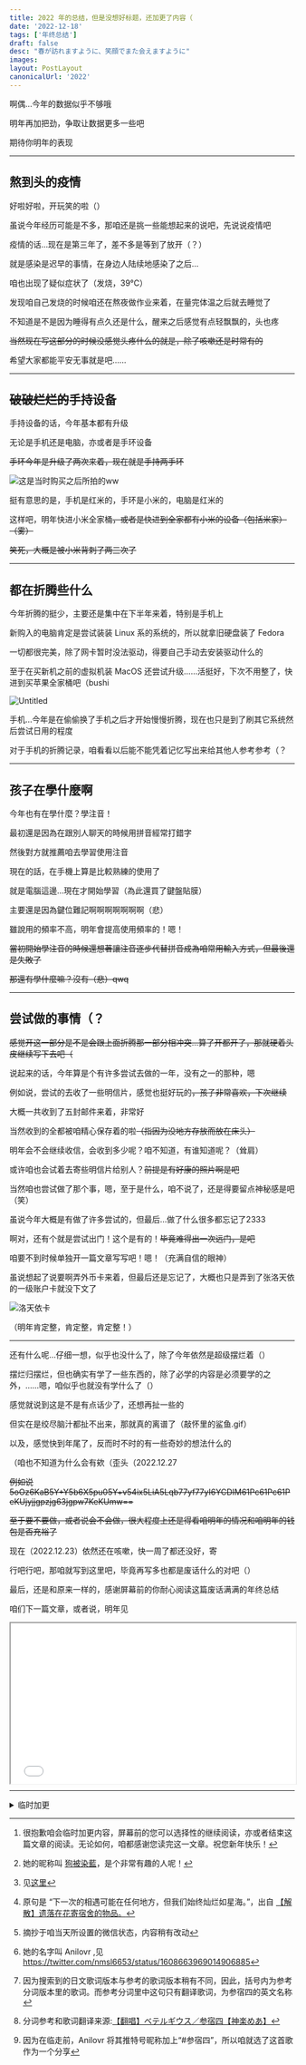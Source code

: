 ```yaml
---
title: 2022 年的总结，但是没想好标题，还加更了内容（
date: '2022-12-18'
tags: ['年终总结']
draft: false
desc: "春が訪れますように、笑顔でまた会えますように"
images: 
layout: PostLayout
canonicalUrl: '2022'
---
```


啊偶…今年的数据似乎不够哦

明年再加把劲，争取让数据更多一些吧

期待你明年的表现

---

## 熬到头的疫情

好啦好啦，开玩笑的啦（）

虽说今年经历可能是不多，那咱还是挑一些能想起来的说吧，先说说疫情吧

疫情的话…现在是第三年了，差不多是等到了放开（？）

就是感染是迟早的事情，在身边人陆续地感染了之后…

咱也出现了疑似症状了（发烧，39℃）

发现咱自己发烧的时候咱还在熬夜做作业来着，在量完体温之后就去睡觉了

不知道是不是因为睡得有点久还是什么，醒来之后感觉有点轻飘飘的，头也疼

~~当然现在写这部分的时候没感觉头疼什么的就是，除了咳嗽还是时常有的~~

希望大家都能平安无事就是吧......

---

## ~~破破烂烂的~~手持设备

手持设备的话，今年基本都有升级

无论是手机还是电脑，亦或者是手环设备

~~手环今年是升级了两次来着，现在就是手持两手环~~

![这是当时购买之后所拍的ww](/static/blog/2022/Untitled.png)

挺有意思的是，手机是红米的，手环是小米的，电脑是红米的

这样吧，明年快进小米全家桶~~，或者是快进到全家都有小米的设备（包括米家）（雾）~~

~~笑死，大概是被小米背刺了两三次了~~

---

## 都在折腾些什么

今年折腾的挺少，主要还是集中在下半年来着，特别是手机上

新购入的电脑肯定是尝试装装 Linux 系的系统的，所以就拿旧硬盘装了 Fedora

一切都很完美，除了网卡暂时没法驱动，得要自己手动去安装驱动什么的

至于在买新机之前的虚拟机装 MacOS 还尝试升级……活挺好，下次不用整了，快进到买苹果全家桶吧（bushi

![Untitled](/static/blog/2022/Untitled%201.png)

手机…今年是在偷偷换了手机之后才开始慢慢折腾，现在也只是到了刷其它系统然后尝试日用的程度

对于手机的折腾记录，咱看看以后能不能凭着记忆写出来给其他人参考参考（？

---

## 孩子在學什麼啊

今年也有在學什麼？學注音！

最初還是因為在跟別人聊天的時候用拼音經常打錯字

然後對方就推薦咱去學習使用注音

現在的話，在手機上算是比較熟練的使用了

就是電腦這邊…現在才開始學習（為此還買了鍵盤貼膜）

主要還是因為鍵位難記啊啊啊啊啊啊啊（悲）

雖說用的頻率不高，明年會提高使用頻率的！嗯！

~~當初開始學注音的時候還想著讓注音逐步代替拼音成為咱常用輸入方式，但最後還是失敗了~~

~~那還有學什麼嘛？沒有（悲）qwq~~

---

## 尝试做的事情（？

~~感觉开这一部分是不是会跟上面折腾那一部分相冲突...算了开都开了，那就硬着头皮继续写下去吧（~~

说起来的话，今年算是个有许多尝试去做的一年，没有之一的那种，嗯

例如说，尝试的去收了一些明信片，感觉也挺好玩的~~，孩子非常喜欢，下次继续~~

大概一共收到了五封邮件来着，非常好

当然收到的全都被咱精心保存着的啦~~（指因为没地方存放而放在床头）~~

明年会不会继续收信，会收到多少呢？咱不知道，有谁知道呢？（耸肩）

或许咱也会试着去寄些明信片给别人？~~前提是有好康的照片啊是吧~~

当然咱也尝试做了那个事，嗯，至于是什么，咱不说了，还是得要留点神秘感是吧（笑）

虽说今年大概是有做了许多尝试的，但最后…做了什么很多都忘记了2333

啊对，还有个就是尝试出门！这个是有的！~~毕竟难得出一次远门，是吧~~

咱要不到时候单独开一篇文章写写吧！嗯！（充满自信的眼神）

虽说想起了说要啊弄外币卡来着，但最后还是忘记了，大概也只是弄到了张洛天依的一级账户卡就没下文了

![洛天依卡](/static/blog/2022/luotianyi.jpg)

（明年肯定整，肯定整，肯定整！）

---

还有什么呢…仔细一想，似乎也没什么了，除了今年依然是超级摆烂着（）

摆烂归摆烂，但也确实有学了一些东西的，除了必学的内容是必须要学的之外，……嗯，咱似乎也就没有学什么了（）

感觉就说到这是不是有点话少了，还想再扯一些的

但实在是绞尽脑汁都扯不出来，那就真的离谱了（敲怀里的鲨鱼.gif）

以及，感觉快到年尾了，反而时不时的有一些奇妙的想法什么的

（咱也不知道为什么会有欸（歪头（2022.12.27

~~例如说5oOz6KaB5Y+Y5b6X5pu05Y+v54ix5LiA5Lqb77yf77yI6YCDIM61Pc61Pc61PeKUjyjjgpzjg63jgpw7KeKUmw==~~

~~至于要不要做，或者说会不会做，很大程度上还是得看咱明年的情况和咱明年的钱包是否充裕了~~

现在（2022.12.23）依然还在咳嗽，快一周了都还没好，寄

行吧行吧，那咱就写到这里吧，毕竟再写多也都是废话什么的对吧（）

最后，还是和原来一样的，感谢屏幕前的你耐心阅读这篇废话满满的年终总结

咱们下一篇文章，或者说，明年见

<style>
    .iframe-container {
  /* 
  padding-top 为高/宽的值
  16:9 为 9/16=56.25%
  */
  padding-top: 56.25%;
  position: relative;
}
.iframe-container iframe {
   position: absolute;
   height: 100%;
   width: 100%;
   top: 0;
   left: 0;
}
</style>
<div class="iframe-container">
    <iframe src="//player.bilibili.com/player.html?aid=348819031&bvid=BV1JR4y1k7A4&cid=926763837&page=1" loading="lazy"></iframe>
</div>

---

<details>
<summary>临时加更</summary>

## 临时加更

这一部分是发布完文章后还想要继续更新的内容，为已阅读过的你方便辨识而新开段落[^1]

### 『到天空!』

在圣诞节那几天，咱在推特上留意到了一个推友[^2]，嗯，想要尝试逃离这个世界

虽说咱也挺担心，但碍于许多事情咱也只能希望奇迹能发生

奇迹是发生了，圣诞节以及后面的几次尝试（加上之前的一共是四次吧）都失败了

但这对已经有了『到天空!』这个决心的人来说，不会那么轻易放弃的

于是乎...2022年12月29日，随着定时推文的重新发送，她终究还是搭乘上了星空列车，开始了她的旅程了

这或许...是咱第一次经历这种场面吧

在加更之前，已经在推特上从他人途径[^3]确认过了，她已经离开了这个世界

终究啊（苦笑）

至于为什么要临时加更这一段，那是因为《寻梦环游记》里有这么的一句话

> 真正的死亡是世界上再没有一个人记得你。死亡不是生命的终点，遗忘才是。

愿我们不会遗忘，愿他们能在另外一边开心的活着

> 即便下一次相遇在任何地方，或者说没机会了
> 但我们始终灿烂如星海[^4]
> 作为一个熟悉的陌生网友，也只能以这种方式，向网线的另一边传达着自己的祝福与祝愿
> 
> 『到天空!』
> 「新年快乐」\
> 
> 晚安
> 2022.12.29 03:58（UTC+8）[^5]

加更时间：2022.12.29 14:59

在同一天，又有一个人[^6]踏上了她的旅程

> 僕ら  
> 我们
> 肩並べ 手取り合って
> 肩并着肩 双手紧握
> 進んでく
> 共同向前
> 辛い時だって 二人だって
> 即便难过 也要在一起
> 誓っただろう
> 我们发过誓的吧
> 遥か遠く終わらない
> 遥远深邃的
> べテルギウス (Betelgeuse)[^8]
> 参宿四
> 君にも見えるだろう
> 你也能看到吧
> 祈りが
> 那份祈愿
>
> —— ベテルギウス／参宿四[^7][^9]

加更时间: 2022.12.30 - 2022.12.31

[^1]: 很抱歉咱会临时加更内容，屏幕前的您可以选择性的继续阅读，亦或者结束这篇文章的阅读。无论如何，咱都感谢您读完这一文章。祝您新年快乐！
[^2]: 她的昵称叫 [狗被染藍](https://twitter.com/dogesir_)，是个非常有趣的人呢！
[^3]: 见[这里](https://twitter.com/STC2722/status/1608341782059941888)
[^4]: 原句是 “下一次的相遇可能在任何地方，但我们始终灿烂如星海。”，出自 [【解散】遗落在花寄宿舍的物品。](https://www.bilibili.com/read/cv10019394)
[^5]: 摘抄于咱当天所设置的微信状态，内容稍有改动
[^6]: 她的名字叫 Anilovr ,见 https://twitter.com/nmsl6653/status/1608663969014906885
[^7]: 分词参考和歌词翻译来源:[【翻唱】ベテルギウス／参宿四【神楽めあ】](https://www.bilibili.com/video/BV1ur4y1J7ES)
[^8]: 因为搜索到的日文歌词版本与参考的歌词版本稍有不同，因此，括号内为参考分词版本里的歌词。而参考分词里中这句只有翻译歌词，为参宿四的英文名称
[^9]: 因为在临走前，Anilovr 将其推特号昵称加上“#参宿四”，所以咱就选了这首歌作为一个分享

</details>